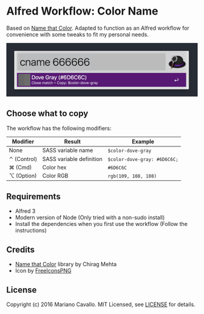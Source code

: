 # Alfred Workflow: Color Name

Based on [Name that Color](http://chir.ag/projects/name-that-color/). Adapted to function as an Alfred workflow for convenience with some tweaks to fit my personal needs.

![](https://raw.githubusercontent.com/mcavallo/alfred-color-name/master/assets/screenshot_001.png)


## Choose what to copy

The workflow has the following modifiers:

Modifier | Result | Example
-------- | ------ | -------
None | SASS variable name | `$color-dove-gray`
⌃ (Control) | SASS variable definition | `$color-dove-gray: #6D6C6C;`
⌘ (Cmd) | Color hex | `#6D6C6C`
⌥ (Option) | Color RGB | `rgb(109, 108, 108)`


## Requirements

- Alfred 3
- Modern version of Node (Only tried with a non-sudo install)
- Install the dependencies when you first use the workflow (Follow the instructions)


## Credits

- [Name that Color](http://chir.ag/projects/name-that-color/) library by Chirag Mehta
- Icon by [FreeIconsPNG](http://www.freeiconspng.com/free-images/color-icon-12533)


## License

Copyright (c) 2016 Mariano Cavallo. MIT Licensed, see [LICENSE](https://raw.githubusercontent.com/mcavallo/alfred-color-name/master/LICENSE) for details.
